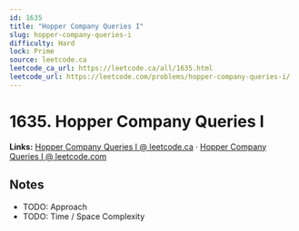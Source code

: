 ```yaml
--- 
id: 1635
title: "Hopper Company Queries I"
slug: hopper-company-queries-i
difficulty: Hard
lock: Prime
source: leetcode.ca
leetcode_ca_url: https://leetcode.ca/all/1635.html
leetcode_url: https://leetcode.com/problems/hopper-company-queries-i/
---
```


# 1635. Hopper Company Queries I

**Links:** [Hopper Company Queries I @ leetcode.ca](https://leetcode.ca/all/1635.html) · [Hopper Company Queries I @ leetcode.com](https://leetcode.com/problems/hopper-company-queries-i/)

## Notes
- TODO: Approach
- TODO: Time / Space Complexity
